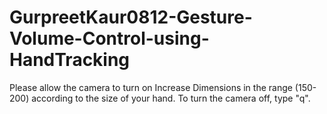 # GurpreetKaur0812-Gesture-Volume-Control-using-HandTracking
Please allow the camera to turn on
Increase Dimensions in the range (150-200) according to the size of your hand.
To turn the camera off, type "q".
